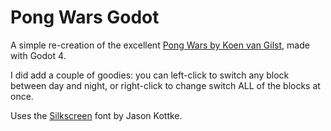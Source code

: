 # Pong Wars Godot

A simple re-creation of the excellent [Pong Wars by Koen van Gilst](https://pong-wars.koenvangilst.nl/), made with Godot 4.

I did add a couple of goodies: you can left-click to switch any block between day and night, or right-click to change switch ALL of the blocks at once.

Uses the [Silkscreen](https://kottke.org/plus/type/silkscreen/) font by Jason Kottke.
